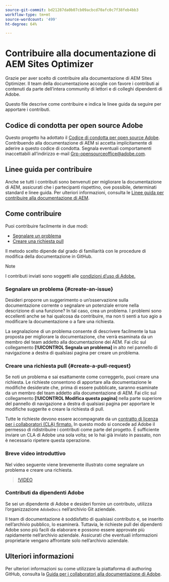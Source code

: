 ```yaml
---
source-git-commit: bd21287da0b07cb09acbcd70afc0c7f38feb4bb3
workflow-type: tm+mt
source-wordcount: '499'
ht-degree: 64%

---
```

# Contribuire alla documentazione di AEM Sites Optimizer

Grazie per aver scelto di contribuire alla documentazione di AEM Sites Optimizer. Il team della documentazione accoglie con favore i contributi ai contenuti da parte dell’intera community di lettori e di colleghi dipendenti di Adobe.

Questo file descrive come contribuire e indica le linee guida da seguire per apportare i contributi.

## Codice di condotta per open source Adobe

Questo progetto ha adottato il [Codice di condotta per open source Adobe](code-of-conduct.md). Contribuendo alla documentazione di AEM si accetta implicitamente di aderire a questo codice di condotta. Segnala eventuali comportamenti inaccettabili all’indirizzo e-mail [Grp-opensourceoffice@adobe.com](mailto:Grp-opensourceoffice@adobe.com).

## Linee guida per contribuire

Anche se tutti i contributi sono benvenuti per migliorare la documentazione di AEM, assicurati che i partecipanti rispettino, ove possibile, determinati standard e linee guida. Per ulteriori informazioni, consulta le [Linee guida per contribuire alla documentazione di AEM](guidelines.md).

## Come contribuire

Puoi contribuire facilmente in due modi:

* [Segnalare un problema](#create-an-issue)
* [Creare una richiesta pull](#create-a-pull-request)

Il metodo scelto dipende dal grado di familiarità con le procedure di modifica della documentazione in GitHub.

>[!NOTE]
>
>I contributi inviati sono soggetti alle [condizioni d’uso di Adobe.](https://www.adobe.com/it/legal/terms.html)

### Segnalare un problema {#create-an-issue}

Desideri proporre un suggerimento o un’osservazione sulla documentazione corrente o segnalare un potenziale errore nella descrizione di una funzione? In tal caso, crea un problema. I problemi sono eccellenti anche se hai qualcosa da contribuire, ma non ti senti a tuo agio a modificare la documentazione o a fare una richiesta.

La segnalazione di un problema consente di descrivere facilmente la tua proposta per migliorare la documentazione, che verrà esaminata da un membro del team addetto alla documentazione dei AEM. Fai clic sul collegamento **[!UICONTROL Segnala un problema]** in alto nel pannello di navigazione a destra di qualsiasi pagina per creare un problema.

### Creare una richiesta pull {#create-a-pull-request}

Se noti un problema e sai esattamente come correggerlo, puoi creare una richiesta. Le richieste consentono di apportare alla documentazione le modifiche desiderate che, prima di essere pubblicate, saranno esaminate da un membro del team addetto alla documentazione di AEM. Fai clic sul collegamento **[!UICONTROL Modifica questa pagina]** nella parte superiore del pannello di navigazione a destra di qualsiasi pagina per apportare le modifiche suggerite e creare la richiesta di pull.

Tutte le richieste devono essere accompagnate da un [contratto di licenza per i collaboratori (CLA) firmato.](https://opensource.adobe.com/cla.html) In questo modo si concede ad Adobe il permesso di ridistribuire i contributi come parte del progetto. È sufficiente inviare un CLA di Adobe una sola volta; se lo hai già inviato in passato, non è necessario ripetere questa operazione.

### Breve video introduttivo

Nel video seguente viene brevemente illustrato come segnalare un problema e creare una richiesta.

>[!VIDEO](https://video.tv.adobe.com/v/27069)

### Contributi da dipendenti Adobe

Se sei un dipendente di Adobe e desideri fornire un contributo, utilizza l’organizzazione `AdobeDocs` nell’archivio Git aziendale.

Il team di documentazione è soddisfatto di qualsiasi contributo e, se inserito nell’archivio pubblico, lo esaminerà. Tuttavia, le richieste pull dei dipendenti Adobe sono più facili da elaborare e possono essere approvate più rapidamente nell’archivio aziendale. Assicurati che eventuali informazioni proprietarie vengano affrontate solo nell’archivio aziendale.

## Ulteriori informazioni

Per ulteriori informazioni su come utilizzare la piattaforma di authoring GitHub, consulta la [Guida per i collaboratori alla documentazione di Adobe](https://experienceleague.adobe.com/docs/contributor/contributor-guide/introduction.html?lang=it).
